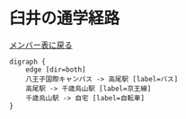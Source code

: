 # 臼井の通学経路

[メンバー表に戻る](member.md#メンバー表)

```graphviz
digraph {
    edge [dir=both]
    八王子国際キャンパス -> 高尾駅 [label=バス]
    高尾駅 -> 千歳烏山駅 [label=京王線]
    千歳烏山駅 -> 自宅 [label=自転車]
}
```

